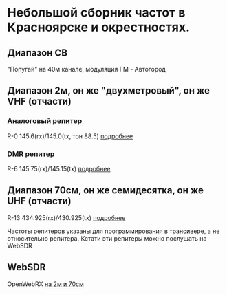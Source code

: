 # Небольшой сборник частот в Красноярске и окрестностях.

## Диапазон CB

"Попугай" на 40м канале, модуляция FM - Автогород

## Диапазон 2м, он же "двухметровый", он же VHF (отчасти)
### Аналоговый репитер
R-0  145.6(rx)/145.0(tx, тон 88.5) [подробнее](https://арк-автогород.рф/)
### DMR репитер
R-6  145.75(rx)/145.15(tx) [подробнее](https://brandmeister.network/?page=repeater&id=250006)


## Диапазон 70см, он же семидесятка, он же UHF (отчасти)

R-13 434.925(rx)/430.925(tx) [подробнее](https://brandmeister.network/?page=repeater&id=250003)

Частоты репитеров указаны для программирования в трансивере, а не относительно репитера. Кстати эти репитеры можно послушать на WebSDR

## WebSDR
OpenWebRX [на 2м и 70см](http://94.73.222.226:8073/)
